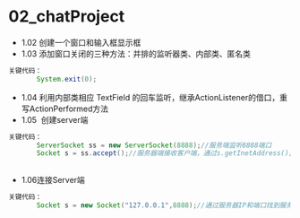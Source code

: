 # 02_chatProject

* 1.02 创建一个窗口和输入框显示框
* 1.03 添加窗口关闭的三种方法：并排的监听器类、内部类、匿名类 
```java
关键代码：
       System.exit(0);
```
* 1.04 利用内部类相应 TextField 的回车监听，继承ActionListener的借口，重写ActionPerformed方法
* 1.05  创建server端 
```Java
关键代码：
       ServerSocket ss = new ServerSocket(8888);//服务端监听8888端口
       Socket s = ss.accept();//服务器端接收客户端，通过s.getInetAddress();方法可以拿到其ip，通过s.getPort();拿到其端口
       
```
* 1.06连接Server端
```java
关键代码：
       Socket s = new Socket("127.0.0.1",8888);//通过服务器IP和端口找到服务器，申请访问
```
